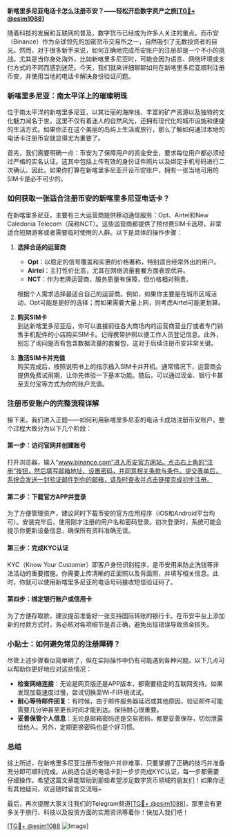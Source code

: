 **新喀里多尼亚电话卡怎么注册币安？——轻松开启数字资产之旅[[TG💪+ @esim1088](https://t.me/s/esim1088)]**

随着科技的发展和互联网的普及，数字货币已经成为许多人关注的重点。而币安（Binance）作为全球领先的加密货币交易所之一，自然吸引了无数投资者的目光。然而，对于很多新手来说，如何正确地完成币安账户的注册却是一个不小的挑战。尤其是当你身处海外，比如新喀里多尼亚时，可能会因为语言、网络环境或支付方式的不同而感到迷茫。今天，我们就来详细聊聊如何在新喀里多尼亚顺利注册币安，并使用当地的电话卡解决身份验证问题。

### 新喀里多尼亚：南太平洋上的璀璨明珠

位于南太平洋的新喀里多尼亚，以其壮丽的海岸线、丰富的矿产资源以及独特的文化魅力闻名于世。这里不仅有着迷人的自然风光，还拥有现代化的城市设施和便捷的生活方式。如果你正在这个美丽的岛屿上生活或旅行，那么了解如何通过本地的电话卡注册币安就显得尤为重要了。

首先，我们需要明确一点：币安为了保障用户的资金安全，要求每位用户都必须经过严格的实名认证。这其中包括上传有效的身份证件照片以及绑定手机号码进行二次确认。因此，如果你打算在新喀里多尼亚开设币安账户，拥有一张当地可用的SIM卡是必不可少的。

### 如何获取一张适合注册币安的新喀里多尼亚电话卡？

在新喀里多尼亚，主要有三大运营商提供移动通信服务：Opt、Airtel和New Caledonia Telecom（简称NCT）。这些运营商都提供了预付费SIM卡选项，非常适合短期游客或者需要临时使用的人群。以下是具体的操作步骤：

1. **选择合适的运营商**  
   - **Opt**：以稳定的信号覆盖和实惠的价格著称，特别适合经常外出的用户。
   - **Airtel**：主打性价比高，尤其在网络流量套餐方面表现优异。
   - **NCT**：作为老牌运营商，服务质量有保障，但价格相对稍贵。
   
   根据个人需求选择最适合自己的运营商。例如，如果你主要是在城市区域活动，Opt可能是更好的选择；而如果需要大量上网，则考虑Airtel可能更划算。

2. **购买SIM卡**  
   到达新喀里多尼亚后，你可以直接前往各大商场内的运营商营业厅或者专门销售手机配件的小店购买SIM卡。记得携带护照以便工作人员登记信息。此外，别忘了询问是否有包含数据流量的套餐包，这对于后续注册币安非常关键。

3. **激活SIM卡并充值**  
   购买完成后，按照说明书上的指示插入SIM卡并开机。通常情况下，运营商会提供免费试用期，让你先体验一下基本功能。随后，可以通过现金、银行卡甚至支付宝等方式为你的账户充值。

### 注册币安账户的完整流程详解

接下来，我们进入正题——如何利用新喀里多尼亚的电话卡成功注册币安账户。整个过程大致分为以下几个阶段：

#### 第一步：访问官网并创建账号
打开浏览器，输入“www.binance.com”进入币安官方网站。点击右上角的“注册”按钮，然后填写邮箱地址、设置密码，并同意相关条款与条件。提交表单后，系统会发送一封验证邮件到你的邮箱，请及时查收并点击链接完成初步注册。

#### 第二步：下载官方APP并登录
为了方便管理资产，建议同时下载币安的官方应用程序（iOS和Android平台均可）。安装完毕后，使用刚才注册的用户名和密码登录。初次登录时，系统可能会提示你更新设备信息，确保所有资料准确无误。

#### 第三步：完成KYC认证
KYC（Know Your Customer）即客户身份识别程序，是币安用来防止洗钱等非法活动的重要措施。你需要上传清晰的正面照以及背面照，并填写相关信息。此时，你就可以使用新喀里多尼亚的电话号码接收短信验证码了。

#### 第四步：绑定银行账户或信用卡
为了方便存取款，建议提前准备好一张支持国际转账的银行卡。在币安平台上添加新的付款方式时，务必核对各项细节是否正确，避免出现错误导致资金损失。

### 小贴士：如何避免常见的注册障碍？

尽管上述步骤看似简单明了，但在实际操作中仍有可能遇到各种问题。以下几点可以帮助你更好地应对这些情况：

- **检查网络连接**：无论是网页版还是APP版本，都需要稳定的互联网支持。如果发现加载速度过慢，尝试切换至Wi-Fi环境试试。
- **耐心等待邮件回复**：有时候，由于邮件服务器延迟或其他原因，验证邮件可能需要几分钟甚至更长时间才能到达。保持耐心很重要。
- **妥善保管个人信息**：无论是邮箱密码还是交易密码，都要妥善保存，切勿泄露给他人。另外，定期更换密码也是个好习惯。

### 总结

综上所述，在新喀里多尼亚注册币安账户并非难事，只要掌握了正确的技巧并准备充分即可顺利完成。从挑选合适的电话卡到一步步完成KYC认证，每一步都需要仔细操作。希望这篇文章能帮助到那些希望涉足数字货币领域的朋友们！如果你还有其他疑问，欢迎随时留言交流哦~

最后，再次提醒大家关注我们的Telegram频道[[TG💪+ @esim1088](https://t.me/s/esim1088)]，那里会有更多关于旅行、科技以及投资方面的实用资讯等着你！快加入我们吧！

[[TG💪+ @esim1088](https://t.me/s/esim1088) ![Image](https://i.postimg.cc/4NQfJmqS/Snipaste-2025-05-13-00-14-12.png)]